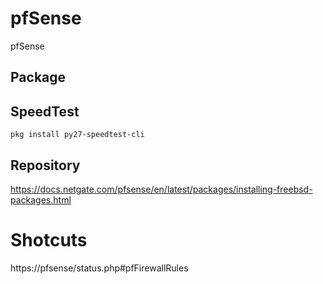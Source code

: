 # pfSense
pfSense

## Package

## SpeedTest
```console
pkg install py27-speedtest-cli
```

## Repository
https://docs.netgate.com/pfsense/en/latest/packages/installing-freebsd-packages.html

# Shotcuts
https://pfsense/status.php#pfFirewallRules
